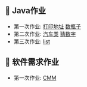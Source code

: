 :orange_book: Java作业
--
- 第一次作业:
  [打印地址](https://github.com/x0c/Homework/blob/master/java/1/Adress.java)
  [数瓶子](https://github.com/x0c/Homework/blob/master/java/1/Nursery.java)<br>
- 第二次作业:
  [汽车类](https://github.com/x0c/Homework/blob/master/java/2/汽车类)
  [猜数字](https://github.com/x0c/Homework/blob/master/java/2/猜数字)<br>
- 第三次作业:
  [list](https://github.com/x0c/Homework/blob/master/java/3/list/Clist.java)<br>

:blue_book: 软件需求作业
--
- 第一次作业:
  [CMM](https://github.com/x0c/Homework/blob/master/软件需求分析/1/CMM.md)<br>


